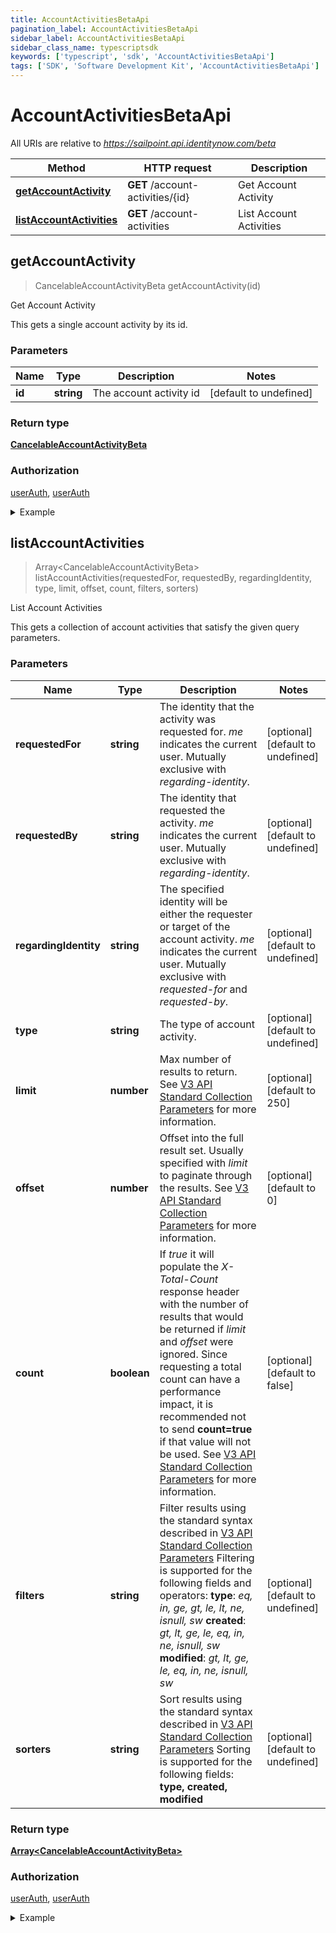 ```yaml
---
title: AccountActivitiesBetaApi
pagination_label: AccountActivitiesBetaApi
sidebar_label: AccountActivitiesBetaApi
sidebar_class_name: typescriptsdk
keywords: ['typescript', 'sdk', 'AccountActivitiesBetaApi'] 
tags: ['SDK', 'Software Development Kit', 'AccountActivitiesBetaApi']
---
```


# AccountActivitiesBetaApi

All URIs are relative to *https://sailpoint.api.identitynow.com/beta*

Method | HTTP request | Description
------------- | ------------- | -------------
[**getAccountActivity**](AccountActivitiesBetaApi.md#getAccountActivity) | **GET** /account-activities/{id} | Get Account Activity
[**listAccountActivities**](AccountActivitiesBetaApi.md#listAccountActivities) | **GET** /account-activities | List Account Activities



## getAccountActivity

> CancelableAccountActivityBeta getAccountActivity(id)

Get Account Activity

This gets a single account activity by its id.

### Parameters


Name | Type | Description  | Notes
------------- | ------------- | ------------- | -------------
 **id** | **string**| The account activity id | [default to undefined]

### Return type

[**CancelableAccountActivityBeta**](../Models/CancelableAccountActivityBeta.md)

### Authorization

[userAuth](https://developer.sailpoint.com/docs/api/v3/identity-security-cloud-v-3-api#authentication), [userAuth](https://developer.sailpoint.com/docs/api/v3/identity-security-cloud-v-3-api#authentication)

<details>
<summary>Example</summary>

```javascript
import { Configuration, AccountActivitiesBetaApi } from "sailpoint-api-client";
const apiConfig = new Configuration();
const accountActivitiesBetaApi = new AccountActivitiesBetaApi(apiConfig);

{
  "clientMetadata" : {
    "key" : "clientMetadata"
  },
  "cancelable" : true,
  "created" : "2017-07-11T18:45:37.098Z",
  "cancelComment" : {
    "date" : "2017-07-11T18:45:37.098Z",
    "commenterName" : "Adam Kennedy",
    "body" : "Et quam massa maximus vivamus nisi ut urna tincidunt metus elementum erat.",
    "commenterId" : "2c918084660f45d6016617daa9210584"
  },
  "warnings" : [ "warnings", "warnings" ],
  "executionStatus" : "COMPLETED",
  "completed" : "2018-10-19T13:49:37.385Z",
  "type" : "appRequest",
  "targetIdentitySummary" : {
    "identityId" : "c15b9f5cca5a4e9599eaa0e64fa921bd",
    "name" : "SailPoint Services",
    "id" : "ff80818155fe8c080155fe8d925b0316",
    "completed" : true
  },
  "name" : "2c9180835d2e5168015d32f890ca1581",
  "requesterIdentitySummary" : {
    "identityId" : "c15b9f5cca5a4e9599eaa0e64fa921bd",
    "name" : "SailPoint Services",
    "id" : "ff80818155fe8c080155fe8d925b0316",
    "completed" : true
  },
  "modified" : "2018-06-25T20:22:28.104Z",
  "id" : "2c9180835d2e5168015d32f890ca1581",
  "completionStatus" : "SUCCESS",
  "items" : [ {
    "approvalStatus" : "PENDING",
    "reviewerComment" : {
      "date" : "2017-07-11T18:45:37.098Z",
      "commenterName" : "Adam Kennedy",
      "body" : "Et quam massa maximus vivamus nisi ut urna tincidunt metus elementum erat.",
      "commenterId" : "2c918084660f45d6016617daa9210584"
    },
    "sourceId" : "2c91808363ef85290164000587130c0c",
    "clientMetadata" : {
      "customKey1" : "custom value 1",
      "customKey2" : "custom value 2"
    },
    "removeDate" : "2020-07-11T00:00:00Z",
    "reviewerIdentitySummary" : {
      "identityId" : "c15b9f5cca5a4e9599eaa0e64fa921bd",
      "name" : "SailPoint Services",
      "id" : "ff80818155fe8c080155fe8d925b0316",
      "completed" : true
    },
    "requesterComment" : {
      "date" : "2017-07-11T18:45:37.098Z",
      "commenterName" : "Adam Kennedy",
      "body" : "Et quam massa maximus vivamus nisi ut urna tincidunt metus elementum erat.",
      "commenterId" : "2c918084660f45d6016617daa9210584"
    },
    "accountRequestInfo" : {
      "requestedObjectId" : "2c91808563ef85690164001c31140c0c",
      "requestedObjectName" : "Treasury Analyst",
      "requestedObjectType" : "ACCESS_PROFILE"
    },
    "nativeIdentity" : "Sandie.Camero",
    "requested" : "2017-07-11T18:45:37.098Z",
    "provisioningStatus" : "PENDING",
    "name" : "48c545831b264409a81befcabb0e3c5a",
    "id" : "48c545831b264409a81befcabb0e3c5a",
    "attribute" : "detectedRoles",
    "operation" : "ADD",
    "value" : "Treasury Analyst [AccessProfile-1529010191212]"
  }, {
    "approvalStatus" : "PENDING",
    "reviewerComment" : {
      "date" : "2017-07-11T18:45:37.098Z",
      "commenterName" : "Adam Kennedy",
      "body" : "Et quam massa maximus vivamus nisi ut urna tincidunt metus elementum erat.",
      "commenterId" : "2c918084660f45d6016617daa9210584"
    },
    "sourceId" : "2c91808363ef85290164000587130c0c",
    "clientMetadata" : {
      "customKey1" : "custom value 1",
      "customKey2" : "custom value 2"
    },
    "removeDate" : "2020-07-11T00:00:00Z",
    "reviewerIdentitySummary" : {
      "identityId" : "c15b9f5cca5a4e9599eaa0e64fa921bd",
      "name" : "SailPoint Services",
      "id" : "ff80818155fe8c080155fe8d925b0316",
      "completed" : true
    },
    "requesterComment" : {
      "date" : "2017-07-11T18:45:37.098Z",
      "commenterName" : "Adam Kennedy",
      "body" : "Et quam massa maximus vivamus nisi ut urna tincidunt metus elementum erat.",
      "commenterId" : "2c918084660f45d6016617daa9210584"
    },
    "accountRequestInfo" : {
      "requestedObjectId" : "2c91808563ef85690164001c31140c0c",
      "requestedObjectName" : "Treasury Analyst",
      "requestedObjectType" : "ACCESS_PROFILE"
    },
    "nativeIdentity" : "Sandie.Camero",
    "requested" : "2017-07-11T18:45:37.098Z",
    "provisioningStatus" : "PENDING",
    "name" : "48c545831b264409a81befcabb0e3c5a",
    "id" : "48c545831b264409a81befcabb0e3c5a",
    "attribute" : "detectedRoles",
    "operation" : "ADD",
    "value" : "Treasury Analyst [AccessProfile-1529010191212]"
  } ],
  "errors" : [ "sailpoint.connector.ConnectorException: java.lang.InterruptedException: Timeout waiting for response to message 0 from client 57a4ab97-ab3f-4aef-9fe2-0eaf15c73d26 after 60 seconds." ]
}


const id : string = "ef38f94347e94562b5bb8424a56397d8"; // The account activity id (default to undefined)

try {
    const val = await accountActivitiesBetaApi.getAccountActivity(id);
    
    // Below is a request that includes all optional parameters      
    // const val = await accountActivitiesBetaApi.getAccountActivity(id);
    console.log('API called successfully. Returned data: ' + val.data);
    
} catch (error) {
    console.error('Error occurred while calling API: ', error);
}
```
</details>


## listAccountActivities

> Array&lt;CancelableAccountActivityBeta&gt; listAccountActivities(requestedFor, requestedBy, regardingIdentity, type, limit, offset, count, filters, sorters)

List Account Activities

This gets a collection of account activities that satisfy the given query parameters.

### Parameters


Name | Type | Description  | Notes
------------- | ------------- | ------------- | -------------
 **requestedFor** | **string**| The identity that the activity was requested for. *me* indicates the current user. Mutually exclusive with *regarding-identity*. | [optional] [default to undefined]
 **requestedBy** | **string**| The identity that requested the activity. *me* indicates the current user. Mutually exclusive with *regarding-identity*. | [optional] [default to undefined]
 **regardingIdentity** | **string**| The specified identity will be either the requester or target of the account activity. *me* indicates the current user. Mutually exclusive with *requested-for* and *requested-by*. | [optional] [default to undefined]
 **type** | **string**| The type of account activity. | [optional] [default to undefined]
 **limit** | **number**| Max number of results to return. See [V3 API Standard Collection Parameters](https://developer.sailpoint.com/idn/api/standard-collection-parameters) for more information. | [optional] [default to 250]
 **offset** | **number**| Offset into the full result set. Usually specified with *limit* to paginate through the results. See [V3 API Standard Collection Parameters](https://developer.sailpoint.com/idn/api/standard-collection-parameters) for more information. | [optional] [default to 0]
 **count** | **boolean**| If *true* it will populate the *X-Total-Count* response header with the number of results that would be returned if *limit* and *offset* were ignored.  Since requesting a total count can have a performance impact, it is recommended not to send **count&#x3D;true** if that value will not be used.  See [V3 API Standard Collection Parameters](https://developer.sailpoint.com/idn/api/standard-collection-parameters) for more information. | [optional] [default to false]
 **filters** | **string**| Filter results using the standard syntax described in [V3 API Standard Collection Parameters](https://developer.sailpoint.com/idn/api/standard-collection-parameters#filtering-results)  Filtering is supported for the following fields and operators:  **type**: *eq, in, ge, gt, le, lt, ne, isnull, sw*  **created**: *gt, lt, ge, le, eq, in, ne, isnull, sw*  **modified**: *gt, lt, ge, le, eq, in, ne, isnull, sw* | [optional] [default to undefined]
 **sorters** | **string**| Sort results using the standard syntax described in [V3 API Standard Collection Parameters](https://developer.sailpoint.com/idn/api/standard-collection-parameters#sorting-results)  Sorting is supported for the following fields: **type, created, modified** | [optional] [default to undefined]

### Return type

[**Array&lt;CancelableAccountActivityBeta&gt;**](../Models/CancelableAccountActivityBeta.md)

### Authorization

[userAuth](https://developer.sailpoint.com/docs/api/v3/identity-security-cloud-v-3-api#authentication), [userAuth](https://developer.sailpoint.com/docs/api/v3/identity-security-cloud-v-3-api#authentication)

<details>
<summary>Example</summary>

```javascript
import { Configuration, AccountActivitiesBetaApi } from "sailpoint-api-client";
const apiConfig = new Configuration();
const accountActivitiesBetaApi = new AccountActivitiesBetaApi(apiConfig);

[ {
  "clientMetadata" : {
    "key" : "clientMetadata"
  },
  "cancelable" : true,
  "created" : "2017-07-11T18:45:37.098Z",
  "cancelComment" : {
    "date" : "2017-07-11T18:45:37.098Z",
    "commenterName" : "Adam Kennedy",
    "body" : "Et quam massa maximus vivamus nisi ut urna tincidunt metus elementum erat.",
    "commenterId" : "2c918084660f45d6016617daa9210584"
  },
  "warnings" : [ "warnings", "warnings" ],
  "executionStatus" : "COMPLETED",
  "completed" : "2018-10-19T13:49:37.385Z",
  "type" : "appRequest",
  "targetIdentitySummary" : {
    "identityId" : "c15b9f5cca5a4e9599eaa0e64fa921bd",
    "name" : "SailPoint Services",
    "id" : "ff80818155fe8c080155fe8d925b0316",
    "completed" : true
  },
  "name" : "2c9180835d2e5168015d32f890ca1581",
  "requesterIdentitySummary" : {
    "identityId" : "c15b9f5cca5a4e9599eaa0e64fa921bd",
    "name" : "SailPoint Services",
    "id" : "ff80818155fe8c080155fe8d925b0316",
    "completed" : true
  },
  "modified" : "2018-06-25T20:22:28.104Z",
  "id" : "2c9180835d2e5168015d32f890ca1581",
  "completionStatus" : "SUCCESS",
  "items" : [ {
    "approvalStatus" : "PENDING",
    "reviewerComment" : {
      "date" : "2017-07-11T18:45:37.098Z",
      "commenterName" : "Adam Kennedy",
      "body" : "Et quam massa maximus vivamus nisi ut urna tincidunt metus elementum erat.",
      "commenterId" : "2c918084660f45d6016617daa9210584"
    },
    "sourceId" : "2c91808363ef85290164000587130c0c",
    "clientMetadata" : {
      "customKey1" : "custom value 1",
      "customKey2" : "custom value 2"
    },
    "removeDate" : "2020-07-11T00:00:00Z",
    "reviewerIdentitySummary" : {
      "identityId" : "c15b9f5cca5a4e9599eaa0e64fa921bd",
      "name" : "SailPoint Services",
      "id" : "ff80818155fe8c080155fe8d925b0316",
      "completed" : true
    },
    "requesterComment" : {
      "date" : "2017-07-11T18:45:37.098Z",
      "commenterName" : "Adam Kennedy",
      "body" : "Et quam massa maximus vivamus nisi ut urna tincidunt metus elementum erat.",
      "commenterId" : "2c918084660f45d6016617daa9210584"
    },
    "accountRequestInfo" : {
      "requestedObjectId" : "2c91808563ef85690164001c31140c0c",
      "requestedObjectName" : "Treasury Analyst",
      "requestedObjectType" : "ACCESS_PROFILE"
    },
    "nativeIdentity" : "Sandie.Camero",
    "requested" : "2017-07-11T18:45:37.098Z",
    "provisioningStatus" : "PENDING",
    "name" : "48c545831b264409a81befcabb0e3c5a",
    "id" : "48c545831b264409a81befcabb0e3c5a",
    "attribute" : "detectedRoles",
    "operation" : "ADD",
    "value" : "Treasury Analyst [AccessProfile-1529010191212]"
  }, {
    "approvalStatus" : "PENDING",
    "reviewerComment" : {
      "date" : "2017-07-11T18:45:37.098Z",
      "commenterName" : "Adam Kennedy",
      "body" : "Et quam massa maximus vivamus nisi ut urna tincidunt metus elementum erat.",
      "commenterId" : "2c918084660f45d6016617daa9210584"
    },
    "sourceId" : "2c91808363ef85290164000587130c0c",
    "clientMetadata" : {
      "customKey1" : "custom value 1",
      "customKey2" : "custom value 2"
    },
    "removeDate" : "2020-07-11T00:00:00Z",
    "reviewerIdentitySummary" : {
      "identityId" : "c15b9f5cca5a4e9599eaa0e64fa921bd",
      "name" : "SailPoint Services",
      "id" : "ff80818155fe8c080155fe8d925b0316",
      "completed" : true
    },
    "requesterComment" : {
      "date" : "2017-07-11T18:45:37.098Z",
      "commenterName" : "Adam Kennedy",
      "body" : "Et quam massa maximus vivamus nisi ut urna tincidunt metus elementum erat.",
      "commenterId" : "2c918084660f45d6016617daa9210584"
    },
    "accountRequestInfo" : {
      "requestedObjectId" : "2c91808563ef85690164001c31140c0c",
      "requestedObjectName" : "Treasury Analyst",
      "requestedObjectType" : "ACCESS_PROFILE"
    },
    "nativeIdentity" : "Sandie.Camero",
    "requested" : "2017-07-11T18:45:37.098Z",
    "provisioningStatus" : "PENDING",
    "name" : "48c545831b264409a81befcabb0e3c5a",
    "id" : "48c545831b264409a81befcabb0e3c5a",
    "attribute" : "detectedRoles",
    "operation" : "ADD",
    "value" : "Treasury Analyst [AccessProfile-1529010191212]"
  } ],
  "errors" : [ "sailpoint.connector.ConnectorException: java.lang.InterruptedException: Timeout waiting for response to message 0 from client 57a4ab97-ab3f-4aef-9fe2-0eaf15c73d26 after 60 seconds." ]
}, {
  "clientMetadata" : {
    "key" : "clientMetadata"
  },
  "cancelable" : true,
  "created" : "2017-07-11T18:45:37.098Z",
  "cancelComment" : {
    "date" : "2017-07-11T18:45:37.098Z",
    "commenterName" : "Adam Kennedy",
    "body" : "Et quam massa maximus vivamus nisi ut urna tincidunt metus elementum erat.",
    "commenterId" : "2c918084660f45d6016617daa9210584"
  },
  "warnings" : [ "warnings", "warnings" ],
  "executionStatus" : "COMPLETED",
  "completed" : "2018-10-19T13:49:37.385Z",
  "type" : "appRequest",
  "targetIdentitySummary" : {
    "identityId" : "c15b9f5cca5a4e9599eaa0e64fa921bd",
    "name" : "SailPoint Services",
    "id" : "ff80818155fe8c080155fe8d925b0316",
    "completed" : true
  },
  "name" : "2c9180835d2e5168015d32f890ca1581",
  "requesterIdentitySummary" : {
    "identityId" : "c15b9f5cca5a4e9599eaa0e64fa921bd",
    "name" : "SailPoint Services",
    "id" : "ff80818155fe8c080155fe8d925b0316",
    "completed" : true
  },
  "modified" : "2018-06-25T20:22:28.104Z",
  "id" : "2c9180835d2e5168015d32f890ca1581",
  "completionStatus" : "SUCCESS",
  "items" : [ {
    "approvalStatus" : "PENDING",
    "reviewerComment" : {
      "date" : "2017-07-11T18:45:37.098Z",
      "commenterName" : "Adam Kennedy",
      "body" : "Et quam massa maximus vivamus nisi ut urna tincidunt metus elementum erat.",
      "commenterId" : "2c918084660f45d6016617daa9210584"
    },
    "sourceId" : "2c91808363ef85290164000587130c0c",
    "clientMetadata" : {
      "customKey1" : "custom value 1",
      "customKey2" : "custom value 2"
    },
    "removeDate" : "2020-07-11T00:00:00Z",
    "reviewerIdentitySummary" : {
      "identityId" : "c15b9f5cca5a4e9599eaa0e64fa921bd",
      "name" : "SailPoint Services",
      "id" : "ff80818155fe8c080155fe8d925b0316",
      "completed" : true
    },
    "requesterComment" : {
      "date" : "2017-07-11T18:45:37.098Z",
      "commenterName" : "Adam Kennedy",
      "body" : "Et quam massa maximus vivamus nisi ut urna tincidunt metus elementum erat.",
      "commenterId" : "2c918084660f45d6016617daa9210584"
    },
    "accountRequestInfo" : {
      "requestedObjectId" : "2c91808563ef85690164001c31140c0c",
      "requestedObjectName" : "Treasury Analyst",
      "requestedObjectType" : "ACCESS_PROFILE"
    },
    "nativeIdentity" : "Sandie.Camero",
    "requested" : "2017-07-11T18:45:37.098Z",
    "provisioningStatus" : "PENDING",
    "name" : "48c545831b264409a81befcabb0e3c5a",
    "id" : "48c545831b264409a81befcabb0e3c5a",
    "attribute" : "detectedRoles",
    "operation" : "ADD",
    "value" : "Treasury Analyst [AccessProfile-1529010191212]"
  }, {
    "approvalStatus" : "PENDING",
    "reviewerComment" : {
      "date" : "2017-07-11T18:45:37.098Z",
      "commenterName" : "Adam Kennedy",
      "body" : "Et quam massa maximus vivamus nisi ut urna tincidunt metus elementum erat.",
      "commenterId" : "2c918084660f45d6016617daa9210584"
    },
    "sourceId" : "2c91808363ef85290164000587130c0c",
    "clientMetadata" : {
      "customKey1" : "custom value 1",
      "customKey2" : "custom value 2"
    },
    "removeDate" : "2020-07-11T00:00:00Z",
    "reviewerIdentitySummary" : {
      "identityId" : "c15b9f5cca5a4e9599eaa0e64fa921bd",
      "name" : "SailPoint Services",
      "id" : "ff80818155fe8c080155fe8d925b0316",
      "completed" : true
    },
    "requesterComment" : {
      "date" : "2017-07-11T18:45:37.098Z",
      "commenterName" : "Adam Kennedy",
      "body" : "Et quam massa maximus vivamus nisi ut urna tincidunt metus elementum erat.",
      "commenterId" : "2c918084660f45d6016617daa9210584"
    },
    "accountRequestInfo" : {
      "requestedObjectId" : "2c91808563ef85690164001c31140c0c",
      "requestedObjectName" : "Treasury Analyst",
      "requestedObjectType" : "ACCESS_PROFILE"
    },
    "nativeIdentity" : "Sandie.Camero",
    "requested" : "2017-07-11T18:45:37.098Z",
    "provisioningStatus" : "PENDING",
    "name" : "48c545831b264409a81befcabb0e3c5a",
    "id" : "48c545831b264409a81befcabb0e3c5a",
    "attribute" : "detectedRoles",
    "operation" : "ADD",
    "value" : "Treasury Analyst [AccessProfile-1529010191212]"
  } ],
  "errors" : [ "sailpoint.connector.ConnectorException: java.lang.InterruptedException: Timeout waiting for response to message 0 from client 57a4ab97-ab3f-4aef-9fe2-0eaf15c73d26 after 60 seconds." ]
} ]


const requestedFor : string = "requestedFor_example"; // The identity that the activity was requested for. *me* indicates the current user. Mutually exclusive with *regarding-identity*. (optional) (default to undefined)
const requestedBy : string = "requestedBy_example"; // The identity that requested the activity. *me* indicates the current user. Mutually exclusive with *regarding-identity*. (optional) (default to undefined)
const regardingIdentity : string = "regardingIdentity_example"; // The specified identity will be either the requester or target of the account activity. *me* indicates the current user. Mutually exclusive with *requested-for* and *requested-by*. (optional) (default to undefined)
const type : string = "type_example"; // The type of account activity. (optional) (default to undefined)
const limit : number = 250; // Max number of results to return. See [V3 API Standard Collection Parameters](https://developer.sailpoint.com/idn/api/standard-collection-parameters) for more information. (optional) (default to 250)
const offset : number = 0; // Offset into the full result set. Usually specified with *limit* to paginate through the results. See [V3 API Standard Collection Parameters](https://developer.sailpoint.com/idn/api/standard-collection-parameters) for more information. (optional) (default to 0)
const count : boolean = true; // If *true* it will populate the *X-Total-Count* response header with the number of results that would be returned if *limit* and *offset* were ignored.  Since requesting a total count can have a performance impact, it is recommended not to send **count=true** if that value will not be used.  See [V3 API Standard Collection Parameters](https://developer.sailpoint.com/idn/api/standard-collection-parameters) for more information. (optional) (default to false)
const filters : string = "filters_example"; // Filter results using the standard syntax described in [V3 API Standard Collection Parameters](https://developer.sailpoint.com/idn/api/standard-collection-parameters#filtering-results)  Filtering is supported for the following fields and operators:  **type**: *eq, in, ge, gt, le, lt, ne, isnull, sw*  **created**: *gt, lt, ge, le, eq, in, ne, isnull, sw*  **modified**: *gt, lt, ge, le, eq, in, ne, isnull, sw* (optional) (default to undefined)
const sorters : string = "sorters_example"; // Sort results using the standard syntax described in [V3 API Standard Collection Parameters](https://developer.sailpoint.com/idn/api/standard-collection-parameters#sorting-results)  Sorting is supported for the following fields: **type, created, modified** (optional) (default to undefined)

try {
    const val = await accountActivitiesBetaApi.listAccountActivities();
    
    // Below is a request that includes all optional parameters      
    // const val = await accountActivitiesBetaApi.listAccountActivities(requestedFor, requestedBy, regardingIdentity, type, limit, offset, count, filters, sorters);
    console.log('API called successfully. Returned data: ' + val.data);
    
} catch (error) {
    console.error('Error occurred while calling API: ', error);
}
```
</details>

